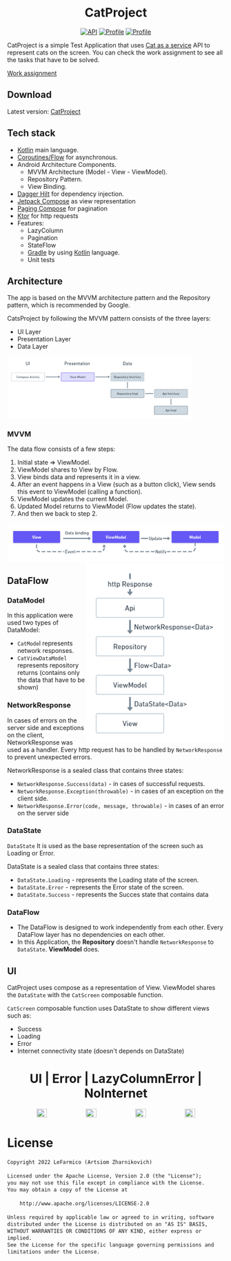 <h1 align="center">CatProject</h1>

<p align="center">
  <a href="https://android-arsenal.com/api?level=21"><img alt="API" src="https://img.shields.io/badge/API-21%2B-brightgreen.svg?style=flat"/></a>
  <a href="https://github.com/LeFarmico"><img alt="Profile" src="https://img.shields.io/badge/github-LeFarmico-yellow"/></a>
  <a href="https://www.linkedin.com/in/artsiom-zharnikovich-46726b1b5/"><img alt="Profile" src="https://img.shields.io/badge/linkedIn-Artsiom%20Zharnikovch-blue"/></a>

</p>

CatProject is a simple Test Application that uses [Cat as a service](https://cataas.com/#/) API to represent cats on the screen. You can check the work assignment to see all the tasks that have to be solved.

[Work assignment](documentation/Requirements.md)

## Download

Latest version: [CatProject](https://github.com/LeFarmico/CatProjectForAmuse/releases/tag/1.0.0)

## Tech stack

- [Kotlin](https://kotlinlang.org/) main language.
- [Coroutines/Flow](https://kotlinlang.org/docs/coroutines-overview.html) for asynchronous.
- Android Architecture Components.
  - MVVM Architecture (Model - View - ViewModel).
  - Repository Pattern.
  - View Binding.
- [Dagger Hilt](https://dagger.dev/hilt/) for dependency injection.
- [Jetpack Compose](https://developer.android.com/jetpack/compose) as view representation
- [Paging Compose](https://developer.android.com/jetpack/androidx/releases/paging) for pagination
- [Ktor](https://ktor.io/) for http requests
- Features:
  - LazyColumn
  - Pagination
  - StateFlow
  - [Gradle](https://gradle.org/) by using [Kotlin](https://kotlinlang.org/) language.  
  - Unit tests

## Architecture
The app is based on the MVVM architecture pattern and the Repository pattern, which is recommended by Google.

CatsProject by following the MVVM pattern consists of the three layers:

* UI Layer
* Presentation Layer
* Data Layer

<img src="previews/Arch.png" width=85% height=85%>

### MVVM

The data flow consists of a few steps:

1. Initial state => ViewModel.
2. ViewModel shares to View by Flow.
3. View binds data and represents it in a view.
4. After an event happens in a View (such as a button click), View sends this event to ViewModel (calling a function).
5. ViewModel updates the current Model.
6. Updated Model returns to ViewModel (Flow updates the state).
7. And then we back to step 2.

<img src="previews/MVVM.png">

<img src="previews/DataFlow.png" align="right" width="320">

## DataFlow

### DataModel

In this application were used two types of DataModel:

* ```CatMode```l represents network responses.
* ```CatViewDataModel``` represents repository returns (contains only the data that have to be shown)

### NetworkResponse

In cases of errors on the server side and exceptions on the client, NetworkResponse was used as a handler. Every http request has to be handled by ```NetworkResponse``` to prevent unexpected errors.

NetworkResponse is a sealed class that contains three states:

* ```NetworkResponse.Success(data)``` - in cases of successful requests.
* ```NetworkResponse.Exception(throwable)``` - in cases of an exception on the client side.
* ```NetworkResponse.Error(code, message, throwable)``` - in cases of an error on the server side

### DataState

```DataState``` It is used as the base representation of the screen such as Loading or Error.

DataState is a sealed class that contains three states:

* ```DataState.Loading``` - represents the Loading state of the screen.
* ```DataState.Error``` - represents the Error state of the screen. 
* ```DataState.Success``` - represents the Succes state that contains data

### DataFlow

* The DataFlow is designed to work independently from each other. Every DataFlow layer has no dependencies on each other.
* In this Application, the **Repository** doesn't handle ```NetworkResponse``` to ```DataState```. **ViewModel** does.

## UI

CatProject uses compose as a representation of View. ViewModel shares the ```DataState``` with the ```CatScreen``` composable function.

```CatScreen``` composable function uses DataState to show different views such as:

* Success
* Loading
* Error
* Internet connectivity state (doesn't depends on DataState)

<h1 align="center">UI | Error | LazyColumnError | NoInternet</h1>

<p align="center">
<img src="previews/Success.jpg" width=22% height=22%>
<img src="previews/Error.jpg" width=22% height=22%>
<img src="previews/LazyColumnError.jpg" width=22% height=22%>
<img src="previews/NoInternet.jpg" width=22% height=22%>
</p>

# License
```
Copyright 2022 LeFarmico (Artsiom Zharnikovich)

Licensed under the Apache License, Version 2.0 (the "License");
you may not use this file except in compliance with the License.
You may obtain a copy of the License at

    http://www.apache.org/licenses/LICENSE-2.0

Unless required by applicable law or agreed to in writing, software
distributed under the License is distributed on an "AS IS" BASIS,
WITHOUT WARRANTIES OR CONDITIONS OF ANY KIND, either express or implied.
See the License for the specific language governing permissions and
limitations under the License.
```



